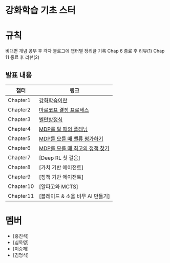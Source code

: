 # 강화학습 기초 스터

# 규칙

비대면 개념 공부 후 각자 블로그에 챕터별 정리글 기록
Chap 6 종료 후 리뷰(1)
Chap 11 종료 후 리뷰(2)

## 발표 내용

|챕터|링크|
|---|---|
|Chapter1|[강화학습이란](https://velog.io/@seokjinhong/바닥부터-배우는-강화학습1)|
|Chapter2|[마르코프 결정 프로세스](https://velog.io/@seokjinhong/바닥부터-배우는-강화학습2)|
|Chapter3|[벨만방정식](https://velog.io/@seokjinhong/바닥부터-배우는-강화학습3)|
|Chapter4|[MDP를 알 때의 플래닝](https://velog.io/@tlaahrdud_1215/MDP를-알-때의-플래닝)|
|Chapter5|[MDP를 모를 때 밸류 평가하기](https://velog.io/@tlaahrdud_1215/MDP를-모를-때-밸류-평가하기)|
|Chapter6|[MDP를 모를 때 최고의 정책 찾기](https://velog.io/@wjddmlcks22/CH02-데이터다루기)|
|Chapter7|[Deep RL 첫 걸음]|
|Chapter8|[가치 기반 에이전트]|
|Chapter9|[정책 기반 에이전트]|
|Chapter10|[알파고와 MCTS]|
|Chapter11|[블레이드 & 소울 비무 AI 만들기]|


# 멤버


- [홍진석]
- [심목영]
- [이승재]
- [김명석]

